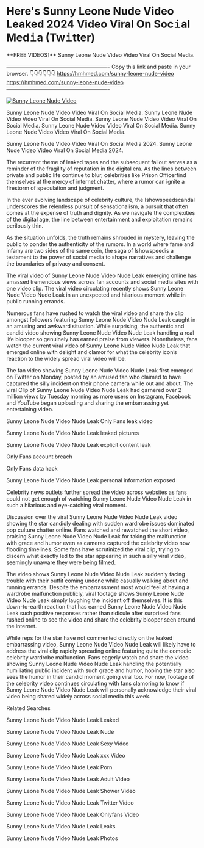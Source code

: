 # Here's Sunny Leone Nude Video Leaked 2024 Video Viral On Soc𝚒al Med𝚒a (Tw𝚒tter)

++FREE VIDEOS]** Sunny Leone Nude Video Video Viral On Social Media.

———————————————————-
Copy this link and paste in your browser.
👇👇👇👇👇👇
https://hmhmed.com/sunny-leone-nude-video
https://hmhmed.com/sunny-leone-nude-video
———————————————————-

[![Sunny Leone Nude Video](https://i.imgur.com/dJHk4Zq.gif)](https://hmhmed.com/sunny-leone-nude-video)

Sunny Leone Nude Video Video Viral On Social Media. Sunny Leone Nude Video Video Viral On Social Media. Sunny Leone Nude Video Video Viral On Social Media. Sunny Leone Nude Video Video Viral On Social Media. Sunny Leone Nude Video Video Viral On Social Media.

Sunny Leone Nude Video Video Viral On Social Media 2024. Sunny Leone Nude Video Video Viral On Social Media 2024.

The recurrent theme of leaked tapes and the subsequent fallout serves as a reminder of the fragility of reputation in the digital era. As the lines between private and public life continue to blur, celebrities like Prison Officerfind themselves at the mercy of internet chatter, where a rumor can ignite a firestorm of speculation and judgment.

In the ever evolving landscape of celebrity culture, the Ishowspeedscandal underscores the relentless pursuit of sensationalism, a pursuit that often comes at the expense of truth and dignity. As we navigate the complexities of the digital age, the line between entertainment and exploitation remains perilously thin.

As the situation unfolds, the truth remains shrouded in mystery, leaving the public to ponder the authenticity of the rumors. In a world where fame and infamy are two sides of the same coin, the saga of Ishowspeedis a testament to the power of social media to shape narratives and challenge the boundaries of privacy and consent.

The viral video of Sunny Leone Nude Video Nude Leak emerging online has amassed tremendous views across fan accounts and social media sites with one video clip. The viral video circulating recently shows Sunny Leone Nude Video Nude Leak in an unexpected and hilarious moment while in public running errands.

Numerous fans have rushed to watch the viral video and share the clip amongst followers featuring Sunny Leone Nude Video Nude Leak caught in an amusing and awkward situation. While surprising, the authentic and candid video showing Sunny Leone Nude Video Nude Leak handling a real life blooper so genuinely has earned praise from viewers. Nonetheless, fans watch the current viral video of Sunny Leone Nude Video Nude Leak that emerged online with delight and clamor for what the celebrity icon’s reaction to the widely spread viral video will be.

The fan video showing Sunny Leone Nude Video Nude Leak first emerged on Twitter on Monday, posted by an amused fan who claimed to have captured the silly incident on their phone camera while out and about. The viral Clip of Sunny Leone Nude Video Nude Leak had garnered over 2 million views by Tuesday morning as more users on Instagram, Facebook and YouTube began uploading and sharing the embarrassing yet entertaining video.

Sunny Leone Nude Video Nude Leak Only Fans leak video

Sunny Leone Nude Video Nude Leak leaked pictures

Sunny Leone Nude Video Nude Leak explicit content leak

Only Fans account breach

Only Fans data hack

Sunny Leone Nude Video Nude Leak personal information exposed

Celebrity news outlets further spread the video across websites as fans could not get enough of watching Sunny Leone Nude Video Nude Leak in such a hilarious and eye-catching viral moment.

Discussion over the viral Sunny Leone Nude Video Nude Leak video showing the star candidly dealing with sudden wardrobe issues dominated pop culture chatter online. Fans watched and rewatched the short video, praising Sunny Leone Nude Video Nude Leak for taking the malfunction with grace and humor even as cameras captured the celebrity video now flooding timelines. Some fans have scrutinized the viral clip, trying to discern what exactly led to the star appearing in such a silly viral video, seemingly unaware they were being filmed.

The video shows Sunny Leone Nude Video Nude Leak suddenly facing trouble with their outfit coming undone while casually walking about and running errands. Despite the embarrassment most would feel at having a wardrobe malfunction publicly, viral footage shows Sunny Leone Nude Video Nude Leak simply laughing the incident off themselves. It is this down-to-earth reaction that has earned Sunny Leone Nude Video Nude Leak such positive responses rather than ridicule after surprised fans rushed online to see the video and share the celebrity blooper seen around the internet.

While reps for the star have not commented directly on the leaked embarrassing video, Sunny Leone Nude Video Nude Leak will likely have to address the viral clip rapidly spreading online featuring quite the comedic celebrity wardrobe malfunction. Fans eagerly watch and share the video showing Sunny Leone Nude Video Nude Leak handling the potentially humiliating public incident with such grace and humor, hoping the star also sees the humor in their candid moment going viral too. For now, footage of the celebrity video continues circulating with fans clamoring to know if Sunny Leone Nude Video Nude Leak will personally acknowledge their viral video being shared widely across social media this week.

Related Searches

Sunny Leone Nude Video Nude Leak Leaked

Sunny Leone Nude Video Nude Leak Nude

Sunny Leone Nude Video Nude Leak Sexy Video

Sunny Leone Nude Video Nude Leak xxx Video

Sunny Leone Nude Video Nude Leak Porn

Sunny Leone Nude Video Nude Leak Adult Video

Sunny Leone Nude Video Nude Leak Shower Video

Sunny Leone Nude Video Nude Leak Twitter Video

Sunny Leone Nude Video Nude Leak Onlyfans Video

Sunny Leone Nude Video Nude Leak Leaks

Sunny Leone Nude Video Nude Leak Photos